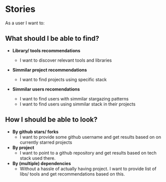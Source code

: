 # Stories

As a user I want to:

## What should I be able to find?

- **Library/ tools recommendations**

  - I want to discover relevant tools and libraries

- **Simmilar project recommendations**

  - I want to find projects using specific stack

- **Simmilar users recomendations**
  - I want to find users with simmilar stargazing patterns
  - I want to find users using simmilar stack in their projects

## How I should be able to look?

- **By github stars/ forks**
  - I want to provide some github username and get results based on on currently starred projects
- **By project**
  - I want to point to a github repository and get results based on tech stack used there.
- **By (multiple) dependencies**
  - Without a hassle of actually having project. I want to provide list of libs/ tools and get recommendations based on this.
